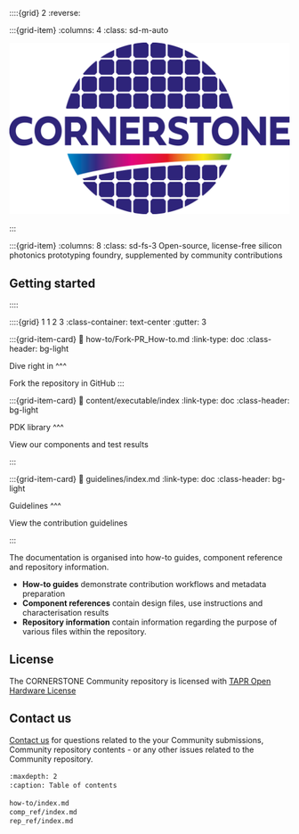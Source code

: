 
::::{grid} 2
:reverse:

:::{grid-item}
:columns: 4
:class: sd-m-auto

<img src="_static/CORNERSTONE_Logo.png" />

:::

:::{grid-item}
:columns: 8
:class: sd-fs-3
Open-source, license-free silicon photonics prototyping foundry, supplemented by community contributions

## Getting started

::::

::::{grid} 1 1 2 3
:class-container: text-center
:gutter: 3

:::{grid-item-card}
:link: how-to/Fork-PR_How-to.md
:link-type: doc
:class-header: bg-light

Dive right in 
^^^

Fork the repository in GitHub
:::

:::{grid-item-card}
:link: content/executable/index
:link-type: doc
:class-header: bg-light

PDK library
^^^

View our components and test results

:::

:::{grid-item-card}
:link: guidelines/index.md
:link-type: doc
:class-header: bg-light

Guidelines
^^^

View the contribution guidelines

:::

The documentation is organised into how-to guides, component reference and repository information.
- **How-to guides** demonstrate contribution workflows and metadata preparation
- **Component references** contain design files, use instructions and characterisation results
- **Repository information** contain information regarding the purpose of various files within the repository.

## License

The CORNERSTONE Community repository is licensed with [TAPR Open
Hardware License](https://tapr.org/the-tapr-open-hardware-license/)

## Contact us

[Contact us](mailto:pdk.cornerstone@soton.ac.uk) for questions related
to the your Community submissions, Community repository contents - or
any other issues related to the Community repository.



```{toctree}
:maxdepth: 2
:caption: Table of contents

how-to/index.md
comp_ref/index.md
rep_ref/index.md
